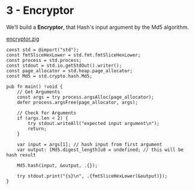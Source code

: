 # 3 - Encryptor
We’ll build a **Encryptor**, that Hash's input argument by the Md5 algorithm.

[encryptor.zig](code/encryptor.zig)
```zig
const std = @import("std");
const fmtSliceHexLower = std.fmt.fmtSliceHexLower;
const process = std.process;
const stdout = std.io.getStdOut().writer();
const page_allocator = std.heap.page_allocator;
const Md5 = std.crypto.hash.Md5;

pub fn main() !void {
    // Get Arguments
    const args = try process.argsAlloc(page_allocator);
    defer process.argsFree(page_allocator, args);

    // Check for Arguments
    if (args.len < 2) {
        try stdout.writeAll("expected input argument\n");
        return;
    }

    var input = args[1]; // hash input from first argument
    var output: [Md5.digest_length]u8 = undefined; // this will be hash result

    Md5.hash(input, &output, .{});

    try stdout.print("{s}\n", .{fmtSliceHexLower(&output)});
}
```
